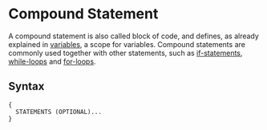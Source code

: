 # Compound Statement

A compound statement is also called block of code, and defines, as already explained in [variables](../variables.html),
a scope for variables. Compound statements are commonly used together with other statements, such as
[if-statements](./if-statement.html), [while-loops](./while-loop.html) and [for-loops](./for-loop.html).

## Syntax

```kipper
{
  STATEMENTS (OPTIONAL)...
}
```
